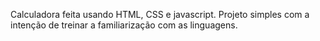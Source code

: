 Calculadora feita usando HTML, CSS e javascript. Projeto simples com a intenção de treinar a familiarização com as linguagens.
